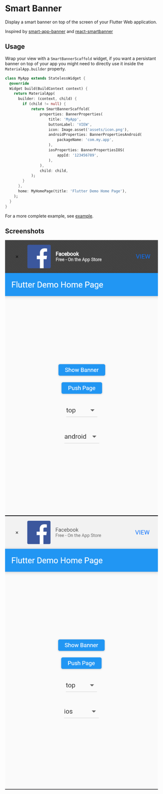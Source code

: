 # Smart Banner

Display a smart banner on top of the screen of your Flutter Web application.

Inspired by [smart-app-banner](https://github.com/kudago/smart-app-banner/) and [react-smartbanner](https://github.com/patw0929/react-smartbanner)

## Usage

Wrap your view with a `SmartBannerScaffold` widget, if you want a persistant banner on top of your app you might need to directly use it inside the `MaterialApp.builder` property.

```dart
class MyApp extends StatelessWidget {
  @override
  Widget build(BuildContext context) {
    return MaterialApp(
      builder: (context, child) {
        if (child != null) {
            return SmartBannerScaffold(
                properties: BannerProperties(
                    title: 'MyApp',
                    buttonLabel: 'VIEW',
                    icon: Image.asset('assets/icon.png'),
                    androidProperties: BannerPropertiesAndroid(
                        packageName: 'com.my.app',
                    ),
                    iosProperties: BannerPropertiesIOS(
                        appId: '123456789',
                    ),
                ),
                child: child,
            );
        }
      },
      home: MyHomePage(title: 'Flutter Demo Home Page'),
    );
  }
}
```

For a more complete example, see [example](./example/lib/main.dart).

## Screenshots

![Android Style](screenshots/android_style.png)
![iOS Style](screenshots/ios_style.png)